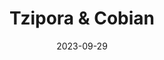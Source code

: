 ---
title: Tzipora & Cobian
fulltitle: Tzipora & Cobian

date: 2023-09-29

tags:
- 2023
characters:
- tzipora
- cobian
categories:
- sketch
keywords:
- 2023

url: /stories/tzipora-and-cobian/

toc: false

rgb: 189, 58, 93

image: /images/fullres/soft.jpg
reddit:
print:
video:
caption: The train is coming and her hair is soft.
---